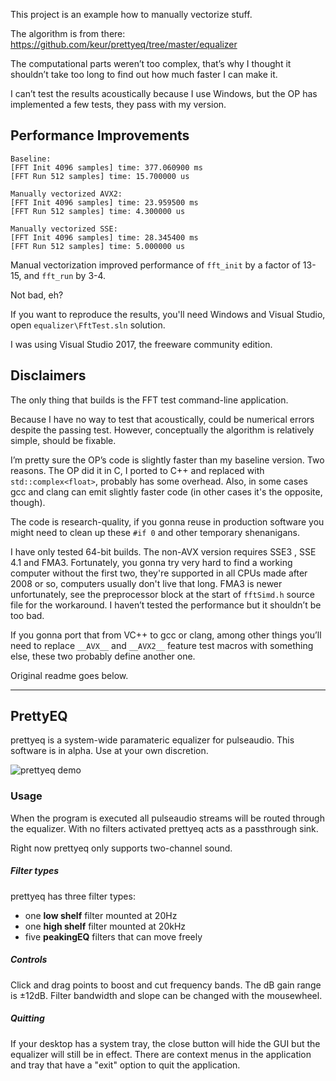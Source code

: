 This project is an example how to manually vectorize stuff.The algorithm is from there: https://github.com/keur/prettyeq/tree/master/equalizerThe computational parts weren’t too complex, that’s why I thought it shouldn’t take too long to find out how much faster I can make it.I can’t test the results acoustically because I use Windows, but the OP has implemented a few tests, they pass with my version.## Performance Improvements	Baseline:	[FFT Init 4096 samples] time: 377.060900 ms	[FFT Run 512 samples] time: 15.700000 us	Manually vectorized AVX2:	[FFT Init 4096 samples] time: 23.959500 ms	[FFT Run 512 samples] time: 4.300000 us	Manually vectorized SSE:	[FFT Init 4096 samples] time: 28.345400 ms	[FFT Run 512 samples] time: 5.000000 usManual vectorization improved performance of `fft_init` by a factor of 13-15, and `fft_run` by 3-4.Not bad, eh?If you want to reproduce the results, you'll need Windows and Visual Studio, open `equalizer\FftTest.sln` solution.I was using Visual Studio 2017, the freeware community edition.## DisclaimersThe only thing that builds is the FFT test command-line application.Because I have no way to test that acoustically, could be numerical errors despite the passing test. However, conceptually the algorithm is relatively simple, should be fixable.I’m pretty sure the OP’s code is slightly faster than my baseline version. Two reasons. The OP did it in C, I ported to C++ and replaced with `std::complex<float>`, probably has some overhead. Also, in some cases gcc and clang can emit slightly faster code (in other cases it's the opposite, though).The code is research-quality, if you gonna reuse in production software you might need to clean up these `#if 0` and other temporary shenanigans.I have only tested 64-bit builds. The non-AVX version requires SSE3 , SSE 4.1 and FMA3. Fortunately, you gonna try very hard to find a working computer without the first two, they're supported in all CPUs made after 2008 or so, computers usually don't live that long. FMA3 is newer unfortunately, see the preprocessor block at the start of `fftSimd.h` source file for the workaround. I haven’t tested the performance but it shouldn’t be too bad.If you gonna port that from VC++ to gcc or clang, among other things you’ll need to replace `__AVX__` and  `__AVX2__` feature test macros with something else, these two probably define another one.Original readme goes below.----------------## PrettyEQprettyeq is a system-wide paramateric equalizer for pulseaudio. This softwareis in alpha. Use at your own discretion.![prettyeq demo](https://i.fluffy.cc/0GFcjGmbrtCgnbRSjd4xjDcf7h6qNk4Q.gif)### UsageWhen the program is executed all pulseaudio streams will be routed through theequalizer. With no filters activated prettyeq acts as a passthrough sink.Right now prettyeq only supports two-channel sound.##### Filter typesprettyeq has three filter types:* one **low shelf** filter mounted at 20Hz* one **high shelf** filter mounted at 20kHz* five **peakingEQ** filters that can move freely##### ControlsClick and drag points to boost and cut frequency bands. The dB gain range is±12dB. Filter bandwidth and slope can be changed with the mousewheel.##### QuittingIf your desktop has a system tray, the close button will hide the GUI but theequalizer will still be in effect. There are context menus in the applicationand tray that have a "exit" option to quit the application.